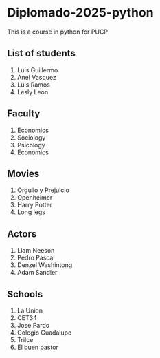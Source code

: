 # Diplomado-2025-python
This is a course in python for PUCP

## List of students
1. Luis Guillermo
2. Anel Vasquez
3. Luis Ramos
4. Lesly Leon

## Faculty
1. Economics
2. Sociology
3. Psicology
4. Economics

## Movies
1. Orgullo y Prejuicio
2. Openheimer
3. Harry Potter
4. Long legs

## Actors
1. Liam Neeson
2. Pedro Pascal
3. Denzel Washintong
4. Adam Sandler

## Schools
1. La Union
2. CET34
3. Jose Pardo
4. Colegio Guadalupe
5. Trilce
6. El buen pastor